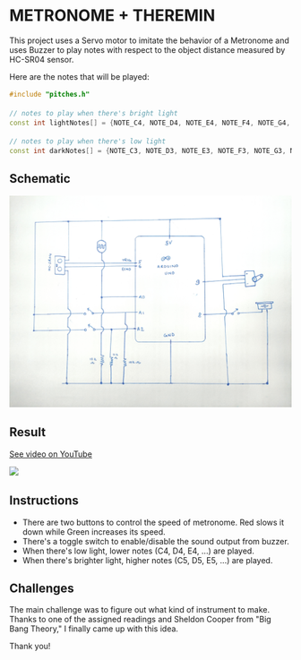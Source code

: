# METRONOME + THEREMIN
This project uses a Servo motor to imitate the behavior of a Metronome and uses Buzzer to play notes with respect to the object distance measured by HC-SR04 sensor.

Here are the notes that will be played:

```c++
#include "pitches.h"

// notes to play when there's bright light
const int lightNotes[] = {NOTE_C4, NOTE_D4, NOTE_E4, NOTE_F4, NOTE_G4, NOTE_A4, NOTE_B4, NOTE_C5};

// notes to play when there's low light
const int darkNotes[] = {NOTE_C3, NOTE_D3, NOTE_E3, NOTE_F3, NOTE_G3, NOTE_A3, NOTE_B3, NOTE_C4};
```
## Schematic
![](images/schematic.jpg)


## Result
[See video on YouTube](https://youtu.be/_rU-9QuwsvA)


![](images/output.jpg)


## Instructions
 * There are two buttons to control the speed of metronome. Red slows it down while Green increases its speed.
 * There's a toggle switch to enable/disable the sound output from buzzer.
 * When there's low light, lower notes (C4, D4, E4, ...) are played. 
 * When there's brighter light, higher notes (C5, D5, E5, ...) are played.

## Challenges
The main challenge was to figure out what kind of instrument to make. Thanks to one of the assigned readings and Sheldon Cooper from "Big Bang Theory," I finally came up with this idea.

Thank you!
